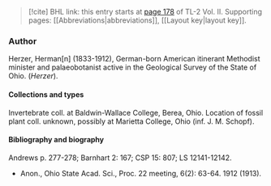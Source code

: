 > [!cite] BHL link: this entry starts at [page 178](https://www.biodiversitylibrary.org/item/103253#page/204/mode/1up) of TL-2 Vol. II.
> Supporting pages: [[Abbreviations|abbreviations]], [[Layout key|layout key]].

### Author

Herzer, Herman\[n\] (1833-1912), German-born American itinerant Methodist minister and palaeobotanist active in the Geological Survey of the State of Ohio. (*Herzer*).

#### Collections and types

Invertebrate coll. at Baldwin-Wallace College, Berea, Ohio. Location of fossil plant coll. unknown, possibly at Marietta College, Ohio (inf. J. M. Schopf).

#### Bibliography and biography

Andrews p. 277-278; Barnhart 2: 167; CSP 15: 807; LS 12141-12142.
- Anon., Ohio State Acad. Sci., Proc. 22 meeting, 6(2): 63-64. 1912 (1913).

